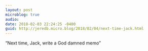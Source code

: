```yaml
---
layout: post
microblog: true
audio: 
date: 2018-02-03 22:24:25 -0400
guid: http://jeredb.micro.blog/2018/02/04/next-time-jack.html
---
```

“Next time, Jack, write a God damned memo”

